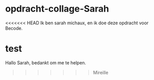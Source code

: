# opdracht-collage-Sarah

<<<<<<< HEAD
Ik ben sarah michaux,
en ik doe deze opdracht voor Becode.


test
=======
Hallo Sarah, bedankt om me te helpen.
>>>>>>> Mireille
